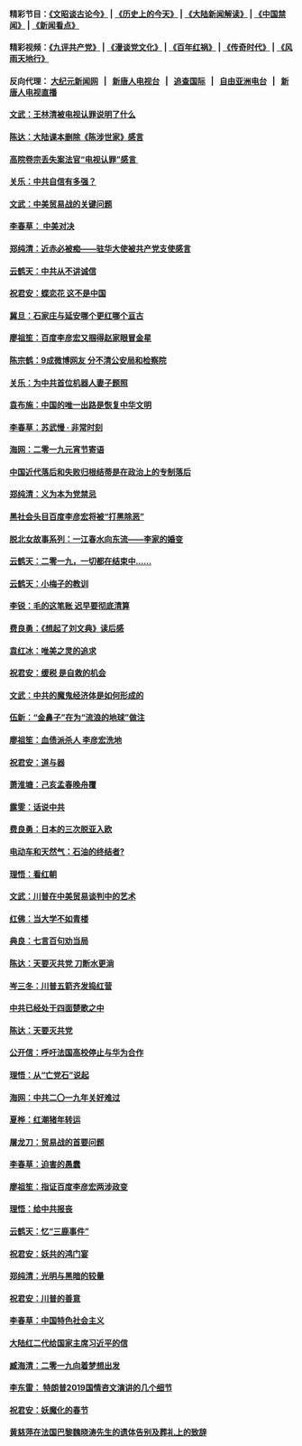 #### 精彩节目：[《文昭谈古论今》](http://155.138.205.71/wenzhao) | [《历史上的今天》](http://155.138.205.71/today-in-history) | [《大陆新闻解读》](http://155.138.205.71/ntdtv-comedy) | [《中国禁闻》](http://155.138.205.71/ntdtv-news) | [《新闻看点》](http://155.138.205.71/news-insight) 

 #### 精彩视频：[《九评共产党》](http://155.138.205.71:10000/videos/jiuping) | [《漫谈党文化》](http://155.138.205.71:10000/videos/mtdwh) | [《百年红祸》](http://155.138.205.71:10000/videos/bnhh) | [《传奇时代》](http://155.138.205.71:10000/videos/legend) | [《风雨天地行》](http://155.138.205.71:10000/videos/fytdx) 

 #### 反向代理： [大纪元新闻网](http://155.138.205.71:10080/) &nbsp;&nbsp;|&nbsp;&nbsp; [新唐人电视台](http://155.138.205.71:8000/) &nbsp;&nbsp;|&nbsp;&nbsp; [追查国际](http://155.138.205.71:10010/) &nbsp;&nbsp;|&nbsp;&nbsp; [自由亚洲电台](http://155.138.205.71:9800/) &nbsp;&nbsp;|&nbsp;&nbsp; [新唐人电视直播](http://155.138.205.71/) 

#### [文武：王林清被电视认罪说明了什么](../pages/nsc993/n11067393.md?t=02241837) 

#### [陈达：大陆课本删除《陈涉世家》感言](../pages/nsc993/n11067375.md?t=02241837) 

#### [高院卷宗丢失案法官“电视认罪”感言 ](../pages/nsc993/n11067361.md?t=02241837) 

#### [关乐：中共自信有多强？](../pages/nsc993/n11067379.md?t=02241837) 

#### [文武：中美贸易战的关键问题](../pages/nsc993/n11065557.md?t=02241837) 

#### [李春草： 中美对决](../pages/nsc993/n11065537.md?t=02241837) 

#### [郑纯清：近赤必被痴——驻华大使被共产党支使感言](../pages/nsc993/n11065483.md?t=02241837) 

#### [云鹤天：中共从不讲诚信](../pages/nsc993/n11063425.md?t=02241837) 

#### [祝君安：蝶恋花  这不是中国](../pages/nsc993/n11063384.md?t=02241837) 

#### [冀旦：石家庄与延安哪个更红哪个亘古](../pages/nsc993/n11061823.md?t=02241837) 

#### [廖祖笙：百度李彦宏又掴得赵家眼冒金星](../pages/nsc993/n11061663.md?t=02241837) 

#### [陈宗鹤：9成微博网友 分不清公安局和检察院](../pages/nsc993/n11061221.md?t=02241837) 

#### [关乐：为中共首位机器人妻子题照](../pages/nsc993/n11059584.md?t=02241837) 

#### [袁布施：中国的唯一出路是恢复中华文明](../pages/nsc993/n11059626.md?t=02241837) 

#### [李春草：苏武慢 · 非常时刻](../pages/nsc993/n11059601.md?t=02241837) 

#### [海网：二零一九元宵节寄语](../pages/nsc993/n11059559.md?t=02241837) 

#### [中国近代落后和失败归根结蒂是在政治上的专制落后](../pages/nsc993/n11059492.md?t=02241837) 

#### [郑纯清：义为本为党禁忌](../pages/nsc993/n11059333.md?t=02241837) 

#### [黑社会头目百度李彦宏将被“打黑除恶”](../pages/nsc993/n11059139.md?t=02241837) 

#### [脱北女故事系列：一江春水向东流——李家的婚变](../pages/nsc993/n11058783.md?t=02241837) 

#### [云鹤天：二零一九，一切都在结束中……](../pages/nsc993/n11058695.md?t=02241837) 

#### [云鹤天：小梅子的教训](../pages/nsc993/n11058601.md?t=02241837) 

#### [李锐：毛的这笔账 迟早要彻底清算](../pages/nsc993/n11054514.md?t=02241837) 

#### [费良勇：《想起了刘文典》读后感](../pages/nsc993/n11054408.md?t=02241837) 

#### [袁红冰：唯美之灵的追求](../pages/nsc993/n11052800.md?t=02241837) 

#### [祝君安：缓税 是自救的机会](../pages/nsc993/n11052714.md?t=02241837) 

#### [文武：中共的魔鬼经济体是如何形成的](../pages/nsc993/n11051908.md?t=02241837) 

#### [伍新：“金鼻子”在为“流浪的地球”做注](../pages/nsc993/n11051603.md?t=02241837) 

#### [廖祖笙：血债派杀人 李彦宏洗地](../pages/nsc993/n11051397.md?t=02241837) 

#### [祝君安：道与器](../pages/nsc993/n11050653.md?t=02241837) 

#### [萧淮塘：己亥孟春晚舟覆](../pages/nsc993/n11050615.md?t=02241837) 

#### [露雯：话说中共](../pages/nsc993/n11050549.md?t=02241837) 

#### [费良勇：日本的三次脱亚入欧](../pages/nsc993/n11050067.md?t=02241837) 

#### [电动车和天然气：石油的终结者?](../pages/nsc993/n11047401.md?t=02241837) 

#### [理悟：看红朝](../pages/nsc993/n11047368.md?t=02241837) 

#### [文武：川普在中美贸易谈判中的艺术](../pages/nsc993/n11047216.md?t=02241837) 

#### [红佛：当大学不如青楼](../pages/nsc993/n11046910.md?t=02241837) 

#### [典良：七言百句劝当局](../pages/nsc993/n11046467.md?t=02241837) 

#### [陈达：天要灭共党 刀断水更淌](../pages/nsc993/n11045758.md?t=02241837) 

#### [岑三冬：川普五箭齐发捣红营](../pages/nsc993/n11045729.md?t=02241837) 

#### [中共已经处于四面楚歌之中](../pages/nsc993/n11044959.md?t=02241837) 

#### [陈达：天要灭共党](../pages/nsc993/n11043924.md?t=02241837) 

#### [公开信：呼吁法国高校停止与华为合作](../pages/nsc993/n11042967.md?t=02241837) 

#### [理悟：从“亡党石”说起](../pages/nsc993/n11042524.md?t=02241837) 

#### [海网：中共二〇一九年关好难过](../pages/nsc993/n11041415.md?t=02241837) 

#### [夏桦：红潮猪年转运](../pages/nsc993/n11041337.md?t=02241837) 

#### [屠龙刀：贸易战的首要问题](../pages/nsc993/n11040283.md?t=02241837) 

#### [李春草：迫害的愚蠢](../pages/nsc993/n11036601.md?t=02241837) 

#### [廖祖笙：指证百度李彦宏两涉政变](../pages/nsc993/n11036579.md?t=02241837) 

#### [理悟：给中共报丧](../pages/nsc993/n11036501.md?t=02241837) 

#### [云鹤天：忆“三鹿事件”](../pages/nsc993/n11036466.md?t=02241837) 

#### [祝君安：妖共的鸿门宴](../pages/nsc993/n11035387.md?t=02241837) 

#### [郑纯清：光明与黑暗的较量](../pages/nsc993/n11035337.md?t=02241837) 

#### [祝君安：川普的善意](../pages/nsc993/n11032077.md?t=02241837) 

#### [李春草：中国特色社会主义](../pages/nsc993/n11032132.md?t=02241837) 

#### [大陆红二代给国家主席习近平的信](../pages/nsc993/n11031995.md?t=02241837) 

#### [臧海清：二零一九向着梦想出发](../pages/nsc993/n11031959.md?t=02241837) 

#### [李东雷： 特朗普2019国情咨文演讲的几个细节](../pages/nsc993/n11031943.md?t=02241837) 

#### [祝君安：妖魔化的春节](../pages/nsc993/n11031747.md?t=02241837) 

#### [黄慈萍在法国巴黎魏晓涛先生的遗体告别及葬礼上的致辞](../pages/nsc993/n11031419.md?t=02241837) 

